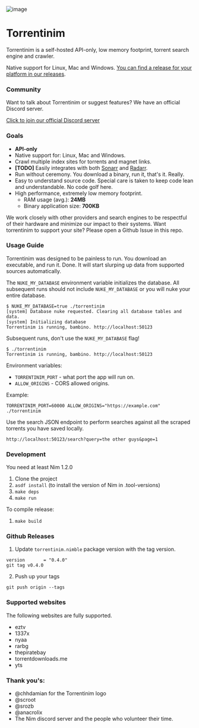 ![image](https://user-images.githubusercontent.com/686715/93164356-53add180-f6e7-11ea-83ab-6cff289dab7e.png)

# Torrentinim

Torrentinim is a self-hosted API-only, low memory footprint, torrent search engine and crawler.

Native support for Linux, Mac and Windows. [You can find a release for your platform in our releases](https://github.com/sergiotapia/torrentinim/releases).

### Community

Want to talk about Torrentinim or suggest features? We have an official Discord server.

[Click to join our official Discord server](https://discord.gg/CFtGUaW)

### Goals

- **API-only**
- Native support for: Linux, Mac and Windows.
- Crawl multiple index sites for torrents and magnet links.
- **[TODO]** Easily integrates with both [Sonarr](https://github.com/Sonarr/Sonarr) and [Radarr](https://github.com/Radarr/Radarr).
- Run without ceremony. You download a binary, run it, that's it. Really.
- Easy to understand source code. Special care is taken to keep code lean and understandable. No code golf here.
- High performance, extremely low memory footprint.
  - RAM usage (avg.): **24MB**
  - Binary application size: **700KB**

We work closely with other providers and search engines to be respectful of their
hardware and minimize our impact to their systems. Want torrentinim to support your
site? Please open a Github Issue in this repo.

### Usage Guide

Torrentinim was designed to be painless to run. You download an executable, and run it. Done.
It will start slurping up data from supported sources automatically.

The `NUKE_MY_DATABASE` environment variable initializes the database. All subsequent runs should not 
include `NUKE_MY_DATABASE` or you will nuke your entire database.

```
$ NUKE_MY_DATABASE=true ./torrentinim
[system] Database nuke requested. Clearing all database tables and data.
[system] Initializing database
Torrentinim is running, bambino. http://localhost:50123
```

Subsequent runs, don't use the `NUKE_MY_DATABASE` flag!

```
$ ./torrentinim
Torrentinim is running, bambino. http://localhost:50123
```

Environment variables:

- `TORRENTINIM_PORT` - what port the app will run on.
- `ALLOW_ORIGINS` - CORS allowed origins.

Example:

```
TORRENTINIM_PORT=60000 ALLOW_ORIGINS="https://example.com" ./torrentinim
```

Use the search JSON endpoint to perform searches against all the scraped torrents
you have saved locally.

```
http://localhost:50123/search?query=the other guys&page=1
```

### Development

You need at least Nim 1.2.0

1. Clone the project
2. `asdf install` (to install the version of Nim in .tool-versions)
3. `make deps`
4. `make run`

To compile release:

1. `make build`

### Github Releases

1. Update `torrentinim.nimble` package version with the tag version.

```
version       = "0.4.0"
git tag v0.4.0
```

2. Push up your tags

```
git push origin --tags
```

### Supported websites

The following websites are fully supported.

- eztv
- 1337x
- nyaa
- rarbg
- thepiratebay
- torrentdownloads.me
- yts

### Thank you's:

- @chhdamian for the Torrentinim logo
- @scroot
- @srozb
- @anacrolix
- The Nim discord server and the people who volunteer their
time.